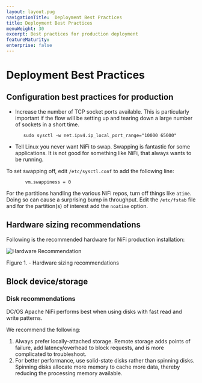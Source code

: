 ```yaml
---
layout: layout.pug
navigationTitle:  Deployment Best Practices
title: Deployment Best Practices
menuWeight: 30
excerpt: Best practices for production deployment
featureMaturity:
enterprise: false
---
```


# Deployment Best Practices

## Configuration best practices for production

  - Increase the number of TCP socket ports available. This is particularly important if the flow will be setting up and tearing down a large number of sockets in a short time.

           sudo sysctl -w net.ipv4.ip_local_port_range="10000 65000"

  - Tell Linux you never want NiFi to swap. Swapping is fantastic for some applications. It is not good for something like NiFi, that always wants to be running.

To set swapping off, edit `/etc/sysctl.conf` to add the following line:

           vm.swappiness = 0

For the partitions handling the various NiFi repos, turn off things like `atime`. Doing so can cause a surprising bump in throughput. Edit the `/etc/fstab` file and for the partition(s) of interest add the `noatime` option.

## Hardware sizing recommendations

Following is the recommended hardware for NiFi production installation:

![Hardware Recommendation](../service/HardwareRecommendation.png)

Figure 1. - Hardware sizing recommendations

## Block device/storage

### Disk recommendations

DC/OS Apache NiFi performs best when using disks with fast read and write patterns.

We recommend the following:

 1. Always prefer locally-attached storage. Remote storage adds points of failure, add latency/overhead to block requests, and is more complicated to troubleshoot.  
 2. For better performance, use solid-state disks rather than spinning disks. Spinning disks allocate more memory to cache more data, thereby reducing the processing memory available.
